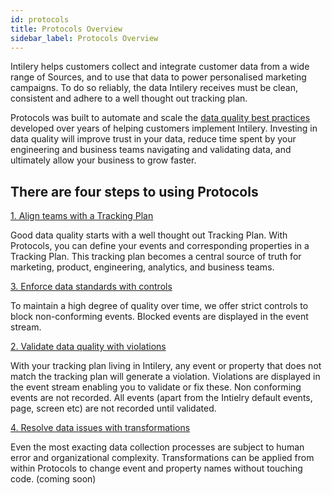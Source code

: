 ```yaml
---
id: protocols
title: Protocols Overview
sidebar_label: Protocols Overview
---
```


Intilery helps customers collect and integrate customer data from a wide range of Sources, and to use that data to power personalised marketing campaigns. To do so reliably, the data Intilery receives must be clean, consistent and adhere to a well thought out tracking plan.

Protocols was built to automate and scale the [data quality best practices](/docs/guides/data-collection) developed over years of helping customers implement Intilery. Investing in data quality will improve trust in your data, reduce time spent by your engineering and business teams navigating and validating data, and ultimately allow your business to grow faster.

## There are four steps to using Protocols

[1. Align teams with a Tracking Plan](/docs/guides/trackingplan)

Good data quality starts with a well thought out Tracking Plan. With Protocols, you can define your events and corresponding properties in a Tracking Plan. This tracking plan becomes a central source of truth for marketing, product, engineering, analytics, and business teams.

[3. Enforce data standards with controls](/docs/guides/data-collection)

To maintain a high degree of quality over time, we offer strict controls to block non-conforming events. Blocked events are displayed in the event stream.

[2. Validate data quality with violations](/docs/guides/validate)

With your tracking plan living in Intilery, any event or property that does not match the tracking plan will generate a violation. Violations are displayed in the event stream enabling you to validate or fix these. Non conforming events are not recorded. All events (apart from the Intielry default events, page, screen etc) are not recorded until validated.

[4. Resolve data issues with transformations]()

Even the most exacting data collection processes are subject to human error and organizational complexity. Transformations can be applied from within Protocols to change event and property names without touching code. (coming soon)


